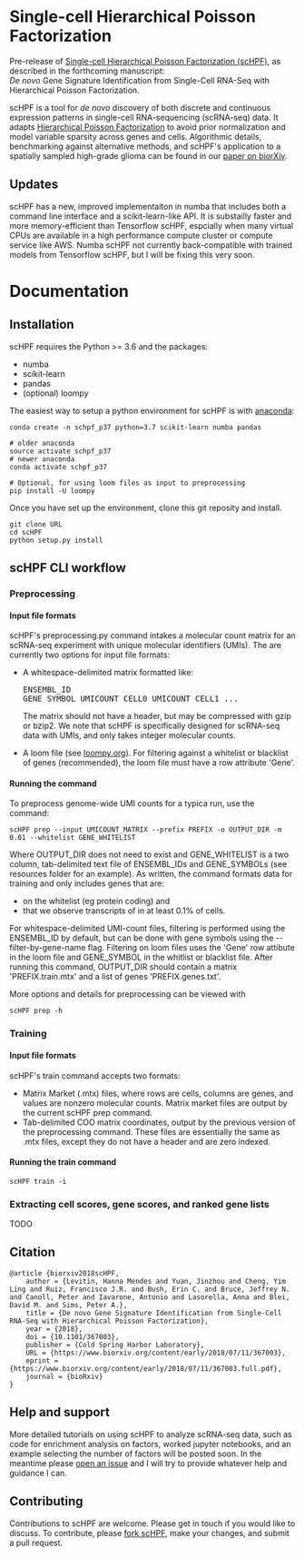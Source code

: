 # Single-cell Hierarchical Poisson Factorization

Pre-release of [Single-cell Hierarchical Poisson Factorization (scHPF)](https://www.biorxiv.org/content/early/2018/07/11/367003), as described in the forthcoming manuscript: <br/> *De novo* Gene Signature Identification from Single-Cell RNA-Seq with Hierarchical Poisson Factorization.

scHPF is a tool for _de novo_ discovery of both discrete and continuous expression patterns in single-cell RNA\-sequencing (scRNA-seq) data. It adapts [Hierarchical Poisson Factorization](http://www.cs.columbia.edu/~blei/papers/GopalanHofmanBlei2015.pdf) to avoid prior normalization and model variable sparsity across genes and cells. Algorithmic details, benchmarking against alternative methods, and scHPF's application to a spatially sampled high-grade glioma can be found in our [paper on biorXiv](https://www.biorxiv.org/content/early/2018/07/11/367003).

## Updates

scHPF has a new, improved implementaiton in numba that includes both a command line interface and a scikit-learn-like API.  It is substailly faster and more memory-efficient than Tensorflow scHPF, espcially when many virtual CPUs are available in a high performance compute cluster or compute service like AWS.  Numba scHPF not currently back-compatible with trained models from Tensorflow scHPF, but I will be fixing this very soon.

# Documentation

## Installation

scHPF requires the Python >= 3.6 and the packages:
- numba
- scikit-learn
- pandas
- (optional) loompy

The easiest way to setup a python environment for scHPF is with [anaconda](https://www.anaconda.com/download/#macos):
```
conda create -n schpf_p37 python=3.7 scikit-learn numba pandas

# older anaconda
source activate schpf_p37
# newer anaconda
conda activate schpf_p37

# Optional, for using loom files as input to preprocessing
pip install -U loompy
```

Once you have set up the environment, clone this git reposity and install.
```
git clone URL
cd scHPF
python setup.py install
```

## scHPF CLI workflow
### Preprocessing

#### Input file formats
scHPF's preprocessing.py command intakes a molecular count matrix for an scRNA-seq experiment with unique molecular identifiers (UMIs).  The are currently two options for input file formats:

- A whitespace-delimited matrix formatted like: <pre>ENSEMBL_ID  GENE_SYMBOL  UMICOUNT_CELL0  UMICOUNT_CELL1 ... </pre> The matrix should not have a header, but may be compressed with gzip or bzip2. We note that scHPF is specifically designed for scRNA-seq data with UMIs, and only takes integer molecular counts.

- A loom file (see [loompy.org](http://loompy.org/)). For filtering against a whitelist or blacklist of genes (recommended), the loom file must have a row attribute 'Gene'.

#### Running the command
To preprocess genome-wide UMI counts for a typica run, use the command:
```
scHPF prep --input UMICOUNT_MATRIX --prefix PREFIX -o OUTPUT_DIR -m 0.01 --whitelist GENE_WHITELIST
```

Where OUTPUT\_DIR does not need to exist and GENE\_WHITELIST is a two column, tab-delimited text file of ENSEMBL\_IDs and GENE_SYMBOLs (see resources folder for an example).  As written, the command formats data for training and only includes genes that are:
- on the whitelist (eg protein coding) and 
- that we observe transcripts of in at least 0.1% of cells. 

For whitespace-delimited UMI-count files, filtering is performed using the ENSEMBL_ID by default, but can be done with gene symbols using the --filter-by-gene-name flag.  Filtering on loom files uses the 'Gene' row attibute in the loom file and GENE_SYMBOL in the whitlist or blacklist file. After running this command, OUTPUT_DIR should contain a matrix 'PREFIX.train.mtx' and a list of genes 'PREFIX.genes.txt'. 

More options and details for preprocessing can be viewed with 
```
scHPF prep -h
```

### Training
#### Input file formats
scHPF's train command accepts two formats:
- Matrix Market (.mtx) files, where rows are cells, columns are genes, and values are nonzero molecular counts.  Matrix market files are output by the current scHPF prep command.
- Tab-delimited COO matrix coordinates, output by the previous version of the preprocessing command.  These files are essentially the same as .mtx files, except they do not have a header and are zero indexed.

#### Running the train command
```
scHPF train -i 
```

### Extracting cell scores, gene scores, and ranked gene lists
TODO

##  Citation

```
@article {biorxiv2018scHPF,
    author = {Levitin, Hanna Mendes and Yuan, Jinzhou and Cheng, Yim Ling and Ruiz, Francisco J.R. and Bush, Erin C. and Bruce, Jeffrey N. and Canoll, Peter and Iavarone, Antonio and Lasorella, Anna and Blei, David M. and Sims, Peter A.},
    title = {De novo Gene Signature Identification from Single-Cell RNA-Seq with Hierarchical Poisson Factorization},
    year = {2018},
    doi = {10.1101/367003},
    publisher = {Cold Spring Harbor Laboratory},
    URL = {https://www.biorxiv.org/content/early/2018/07/11/367003},
    eprint = {https://www.biorxiv.org/content/early/2018/07/11/367003.full.pdf},
    journal = {bioRxiv}
}
```

## Help and support
More detailed tutorials on using scHPF to analyze scRNA-seq data, such as code for enrichment analysis on factors, worked jupyter notebooks, and an example selecting the number of factors will be posted soon. In the meantime please [open an issue](https://github.com/simslab/scHPF/issues/new) and I will try to provide whatever help and guidance I can.

## Contributing
Contributions to scHPF are welcome. Please get in touch if you would like to discuss. To contribute, please [fork scHPF](https://github.com/simslab/scHPF/issues#fork-destination-box), make your changes, and submit a pull request.
